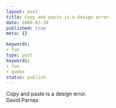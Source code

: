 ```yaml
---
layout: post
title: Copy and paste is a design error.
date: 2009-03-10
published: true
meta: {}

keywords:
- fun
type: post
keywords:
- fun
- quote
status: publish
---
```

Copy and paste is a design error.<br />David Parnas
